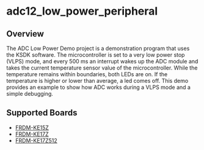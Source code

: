 # adc12_low_power_peripheral

## Overview
The ADC Low Power Demo project is a demonstration program that uses the KSDK software. The
microcontroller is set to a very low power stop (VLPS) mode, and every 500 ms an interrupt wakes up
the ADC module and takes the current temperature sensor value of the microcontroller. While the 
temperature remains within boundaries, both LEDs are on. If the temperature is higher or lower than
average, a led comes off. This demo provides an example to show how ADC works during a VLPS mode and
a simple debugging.

## Supported Boards
- [FRDM-KE15Z](../../../_boards/frdmke15z/demo_apps/adc12_low_power_peripheral/example_board_readme.md)
- [FRDM-KE17Z](../../../_boards/frdmke17z/demo_apps/adc12_low_power_peripheral/example_board_readme.md)
- [FRDM-KE17Z512](../../../_boards/frdmke17z512/demo_apps/adc12_low_power_peripheral/example_board_readme.md)
